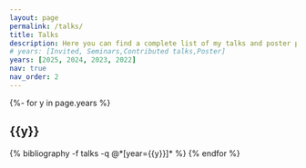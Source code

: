 ```yaml
---
layout: page
permalink: /talks/
title: Talks
description: Here you can find a complete list of my talks and poster presentations.
# years: [Invited, Seminars,Contributed talks,Poster]
years: [2025, 2024, 2023, 2022]
nav: true
nav_order: 2
---
```

<!-- _pages/talks.md -->
<div class="publications">

{%- for y in page.years %}
  <h2 class="year">{{y}}</h2>
  {% bibliography -f talks -q @*[year={{y}}]* %}
{% endfor %}

</div>
